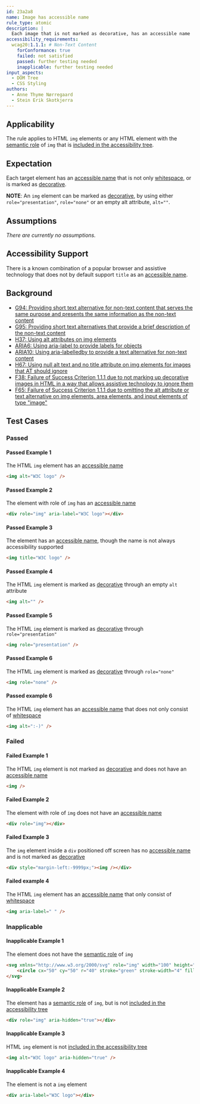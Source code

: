 ```yaml
---
id: 23a2a8
name: Image has accessible name
rule_type: atomic
description: |
  Each image that is not marked as decorative, has an accessible name
accessibility_requirements:
  wcag20:1.1.1: # Non-Text Content
    forConformance: true
    failed: not satisfied
    passed: further testing needed
    inapplicable: further testing needed
input_aspects:
  - DOM Tree
  - CSS Styling
authors:
  - Anne Thyme Nørregaard
  - Stein Erik Skotkjerra
---
```


## Applicability

The rule applies to HTML `img` elements or any HTML element with the [semantic role][] of `img` that is [included in the accessibility tree][].

## Expectation

Each target element has an [accessible name][] that is not only [whitespace](#whitespace), or is marked as [decorative][].

**NOTE**: An `img` element can be marked as [decorative][], by using either `role="presentation"`, `role="none"` or an empty alt attribute, `alt=""`.

## Assumptions

_There are currently no assumptions._

## Accessibility Support

There is a known combination of a popular browser and assistive technology that does not by default support `title` as an [accessible name][].

## Background

- [G94: Providing short text alternative for non-text content that serves the same purpose and presents the same information as the non-text content](https://www.w3.org/TR/2016/NOTE-WCAG20-TECHS-20161007/G94)
- [G95: Providing short text alternatives that provide a brief description of the non-text content](https://www.w3.org/TR/2016/NOTE-WCAG20-TECHS-20161007/G95)
- [H37: Using alt attributes on img elements](https://www.w3.org/TR/2016/NOTE-WCAG20-TECHS-20161007/H37)
- [ARIA6: Using aria-label to provide labels for objects](https://www.w3.org/TR/2016/NOTE-WCAG20-TECHS-20161007/ARIA6)
- [ARIA10: Using aria-labelledby to provide a text alternative for non-text content](https://www.w3.org/TR/2016/NOTE-WCAG20-TECHS-20161007/ARIA10)
- [H67: Using null alt text and no title attribute on img elements for images that AT should ignore](https://www.w3.org/TR/2016/NOTE-WCAG20-TECHS-20161007/H67)
- [F38: Failure of Success Criterion 1.1.1 due to not marking up decorative images in HTML in a way that allows assistive technology to ignore them](https://www.w3.org/TR/2016/NOTE-WCAG20-TECHS-20161007/F38)
- [F65: Failure of Success Criterion 1.1.1 due to omitting the alt attribute or text alternative on img elements, area elements, and input elements of type "image"](https://www.w3.org/TR/2016/NOTE-WCAG20-TECHS-20161007/F65)

## Test Cases

### Passed

#### Passed Example 1

The HTML `img` element has an [accessible name][]

```html
<img alt="W3C logo" />
```

#### Passed Example 2

The element with role of `img` has an [accessible name][]

```html
<div role="img" aria-label="W3C logo"></div>
```

#### Passed Example 3

The element has an [accessible name][], though the name is not always accessibility supported

```html
<img title="W3C logo" />
```

#### Passed Example 4

The HTML `img` element is marked as [decorative][] through an empty `alt` attribute

```html
<img alt="" />
```

#### Passed Example 5

The HTML `img` element is marked as [decorative][] through `role="presentation"`

```html
<img role="presentation" />
```

#### Passed Example 6

The HTML `img` element is marked as [decorative][] through `role="none"`

```html
<img role="none" />
```

#### Passed example 6

The HTML `img` element has an [accessible name][] that does not only consist of [whitespace](#whitespace)

```html
<img alt=":-)" />
```

### Failed

#### Failed Example 1

The HTML `img` element is not marked as [decorative][] and does not have an [accessible name][]

```html
<img />
```

#### Failed Example 2

The element with role of `img` does not have an [accessible name][]

```html
<div role="img"></div>
```

#### Failed Example 3

The `img` element inside a `div` positioned off screen has no [accessible name][] and is not marked as [decorative][]

```html
<div style="margin-left:-9999px;"><img /></div>
```

#### Failed example 4

The HTML `img` element has an [accessible name][] that only consist of [whitespace](#whitespace)

```html
<img aria-label=" " />
```

### Inapplicable

#### Inapplicable Example 1

The element does not have the [semantic role][] of `img`

```html
<svg xmlns="http://www.w3.org/2000/svg" role="img" width="100" height="100">
	<circle cx="50" cy="50" r="40" stroke="green" stroke-width="4" fill="yellow" />
</svg>
```

#### Inapplicable Example 2

The element has a [semantic role][] of `img`, but is not [included in the accessibility tree][]

```html
<div role="img" aria-hidden="true"></div>
```

#### Inapplicable Example 3

HTML `img` element is not [included in the accessibility tree][]

```html
<img alt="W3C logo" aria-hidden="true" />
```

#### Inapplicable Example 4

The element is not a `img` element

```html
<div aria-label="W3C logo"></div>
```

[accessible name]: #accessible-name "Definition of accessible name"
[decorative]: #decorative "Definition of decorative"
[included in the accessibility tree]: #included-in-the-accessibility-tree "Definition of included in the accessibility tree"
[semantic role]: #semantic-role "Definition of semantic role"